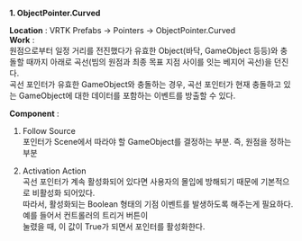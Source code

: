 **1. ObjectPointer.Curved**

**Location** : VRTK Prefabs -> Pointers -> ObjectPointer.Curved  
**Work** :  
원점으로부터 일정 거리를 전진했다가 유효한 Object(바닥, GameObject 등등)와 충돌할 때까지 아래로 곡선(빔의 원점과 최종 목표 지점 사이를 잇는 베지어 곡선)을 던진다.  
곡선 포인터가 유효한 GameObject와 충돌하는 경우, 곡선 포인터가 현재 충돌하고 있는 GameObject에 대한 데이터를 포함하는 이벤트를 방출할 수 있다.  
  
**Component** :  
1. Follow Source  
포인터가 Scene에서 따라야 할 GameObject를 결정하는 부분. 즉, 원점을 정하는 부분  

2. Activation Action  
곡선 포인터가 계속 활성화되어 있다면 사용자의 몰입에 방해되기 때문에 기본적으로 비활성화 되어있다.  
따라서, 활성화되는 Boolean 형태의 기점 이벤트를 발생하도록 해주는게 필요하다. 예를 들어서 컨트롤러의 트리거 버튼이  
눌렸을 때, 이 값이 True가 되면서 포인터를 활성화한다.  
